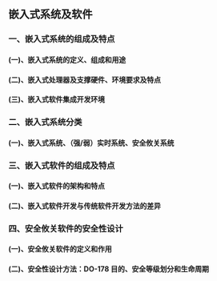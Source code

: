 ## 嵌入式系统及软件

### 一、嵌入式系统的组成及特点

#### (一)、嵌入式系统的定义、组成和用途

#### (二)、嵌入式处理器及支撑硬件、环境要求及特点

#### (三)、嵌入式软件集成开发环境



### 二、嵌入式系统分类

#### (一)、嵌入式系统、（强/弱）实时系统、安全攸关系统



### 三、嵌入式软件的组成及特点

#### (一)、嵌入式软件的架构和特点

#### (二)、嵌入式软件开发与传统软件开发方法的差异



### 四、安全攸关软件的安全性设计

#### (一)、安全攸关软件的定义和作用

#### (二)、安全性设计方法：DO-178 目的、安全等级划分和生命周期